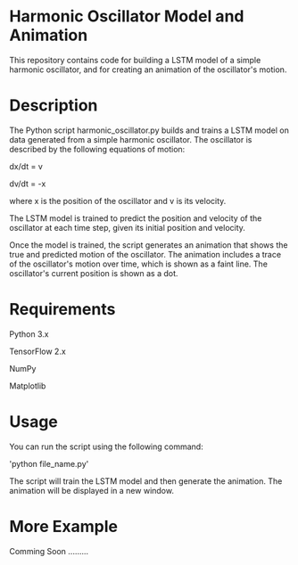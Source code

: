 # Harmonic Oscillator Model and Animation

This repository contains code for building a LSTM model of a simple harmonic oscillator, and for creating an animation of the oscillator's motion.
# Description
The Python script harmonic_oscillator.py builds and trains a LSTM model on data generated from a simple harmonic oscillator. The oscillator is described by the following equations of motion:

dx/dt = v

dv/dt = -x

where x is the position of the oscillator and v is its velocity.

The LSTM model is trained to predict the position and velocity of the oscillator at each time step, given its initial position and velocity.

Once the model is trained, the script generates an animation that shows the true and predicted motion of the oscillator. The animation includes a trace of the oscillator's motion over time, which is shown as a faint line. The oscillator's current position is shown as a dot.

# Requirements
Python 3.x

TensorFlow 2.x

NumPy

Matplotlib

# Usage

You can run the script using the following command:

'python file_name.py'

The script will train the LSTM model and then generate the animation. The animation will be displayed in a new window.
# More Example

Comming Soon .........
